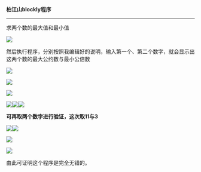 **柏江山blockly程序**

---

求两个数的最大值和最小值

![](/assets/2.JPG)

然后执行程序，分别按照我编辑好的说明，输入第一个、第二个数字，就会显示出这两个数的最大公约数与最小公倍数

![](/assets/3.JPG)

![](/assets/4.JPG)

![](/assets/5.JPG)

![](/assets/6.JPG)![](/assets/10.JPG)![](/assets/245.JPG)

**可再取两个数字进行验证，这次取11与3**

![](/assets/5.JPG)![](/assets/344.JPG)

![](/assets/7.JPG)

![](/assets/33.JPG)

由此可证明这个程序是完全无错的。

